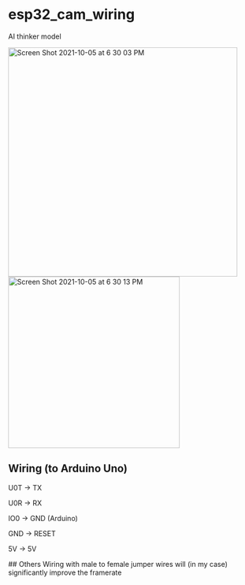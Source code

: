 # esp32_cam_wiring
<p>AI thinker model</p>
<img width="465" alt="Screen Shot 2021-10-05 at 6 30 03 PM" src="https://user-images.githubusercontent.com/56200546/136111800-3a6b1074-e1e0-4a37-9067-783214a3c31a.png">
<img width="348" alt="Screen Shot 2021-10-05 at 6 30 13 PM" src="https://user-images.githubusercontent.com/56200546/136111804-b3b0c4d7-b55d-4c26-a938-5730dfef2240.png">

## Wiring (to Arduino Uno)
<p>U0T -> TX</p>
<p>U0R -> RX</p>
<p>IO0 -> GND (Arduino)</p>
<p>GND -> RESET</p>
<p>5V -> 5V</p>
## Others
Wiring with male to female jumper wires will (in my case) significantly improve the framerate
